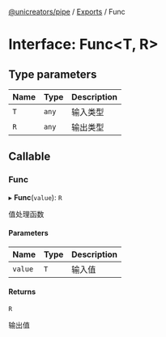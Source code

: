 [@unicreators/pipe](../README.md) / [Exports](../modules.md) / Func

# Interface: Func<T, R\>

## Type parameters

| Name | Type | Description |
| :------ | :------ | :------ |
| `T` | `any` | 输入类型 |
| `R` | `any` | 输出类型 |

## Callable

### Func

▸ **Func**(`value`): `R`

值处理函数

#### Parameters

| Name | Type | Description |
| :------ | :------ | :------ |
| `value` | `T` | 输入值 |

#### Returns

`R`

输出值

